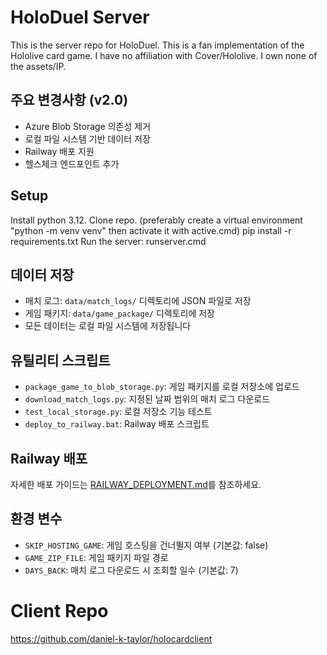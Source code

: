 # HoloDuel Server
This is the server repo for HoloDuel.
This is a fan implementation of the Hololive card game.
I have no affiliation with Cover/Hololive. I own none of the assets/IP.

## 주요 변경사항 (v2.0)
- Azure Blob Storage 의존성 제거
- 로컬 파일 시스템 기반 데이터 저장
- Railway 배포 지원
- 헬스체크 엔드포인트 추가

## Setup
Install python 3.12.
Clone repo.
(preferably create a virtual environment "python -m venv venv" then activate it with active.cmd)
pip install -r requirements.txt
Run the server: runserver.cmd

## 데이터 저장
- 매치 로그: `data/match_logs/` 디렉토리에 JSON 파일로 저장
- 게임 패키지: `data/game_package/` 디렉토리에 저장
- 모든 데이터는 로컬 파일 시스템에 저장됩니다

## 유틸리티 스크립트
- `package_game_to_blob_storage.py`: 게임 패키지를 로컬 저장소에 업로드
- `download_match_logs.py`: 지정된 날짜 범위의 매치 로그 다운로드
- `test_local_storage.py`: 로컬 저장소 기능 테스트
- `deploy_to_railway.bat`: Railway 배포 스크립트

## Railway 배포
자세한 배포 가이드는 [RAILWAY_DEPLOYMENT.md](RAILWAY_DEPLOYMENT.md)를 참조하세요.

## 환경 변수
- `SKIP_HOSTING_GAME`: 게임 호스팅을 건너뛸지 여부 (기본값: false)
- `GAME_ZIP_FILE`: 게임 패키지 파일 경로
- `DAYS_BACK`: 매치 로그 다운로드 시 조회할 일수 (기본값: 7)

# Client Repo
https://github.com/daniel-k-taylor/holocardclient
